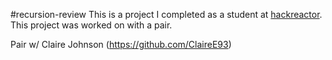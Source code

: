 #recursion-review
This is a project I completed as a student at [hackreactor](http://hackreactor.com). This project was worked on with a pair.

Pair w/ Claire Johnson (https://github.com/ClaireE93)
